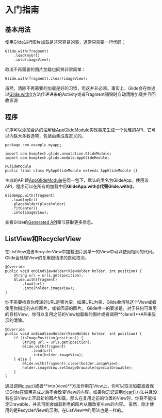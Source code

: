 # 入门指南
## 基本用法
使用Glide进行图片加载是非常容易的事，通常只需要一行代码：
```
Glide.with(fragment)
    .load(myUrl)
    .into(imageView);
```
取消不再需要的图片加载也同样非常简单：
```
Glide.with(fragment).clear(imageView);
```
虽然，清除不再需要的加载是好的习惯，但这并非必须。事实上，Glide会在你通过[Glide.with()](http://bumptech.github.io/glide/javadocs/400/com/bumptech/glide/Glide.html#with-android.app.Fragment-)方法传递进来的Activity或者Fragment销毁时自动清除加载并且回收资源
## 程序
程序可以添加合适的注解给[AppGlideModule](http://bumptech.github.io/glide/javadocs/400/com/bumptech/glide/module/AppGlideModule.html)实现类来生成一个优雅的API，它可以内联大多数选项，包括由集成库定义的。
```
package com.example.myapp;

import com.bumptech.glide.annotation.GlideModule;
import com.bumptech.glide.module.AppGlideModule;

@GlideModule
public final class MyAppGlideModule extends AppGlideModule {}
```
生成的API跟[AppGlideModule](http://bumptech.github.io/glide/javadocs/400/com/bumptech/glide/module/AppGlideModule.html)在同一包下，默认的类名为GlideApp。使用该API，程序可以在所有的加载中用**GlideApp.with()**代替**Glide.with()**。
```
GlideApp.with(fragment)
   .load(myUrl)
   .placeholder(placeholder)
   .fitCenter()
   .into(imageView);
```
查看Glide的[Generated API](Generated-API.md)章节获取更多信息。
## ListView和RecyclerView
在ListView或者RecyclerView中加载图片到单一的View中可以使用相同的代码。Glide会处理View的复用跟请求的自动取消。
```
@Override
public void onBindViewHolder(ViewHolder holder, int position) {
    String url = urls.get(position);
    Glide.with(fragment)
        .load(url)
        .into(holder.imageView);
}
```
你不需要检查你传递的URL是否为空，如果URL为空，Glide会清除这个View或者使用你指定的占位图片，或者回调的图片。
Glide唯一的要求是，对于任何可重用的目标View，你可以复用之前的View加载新的图片或者调用**clare()**API来显示的清除。
```
@Override
public void onBindViewHolder(ViewHolder holder, int position) {
    if (isImagePosition(position)) {
        String url = urls.get(position);
        Glide.with(fragment)
            .load(url)
            .into(holder.imageView);
    } else {
        Glide.with(fragment).clear(holder.imageView);
        holder.imageView.setImageDrawable(specialDrawable);
    }
}
```
通过调用[clear()](http://bumptech.github.io/glide/javadocs/400/com/bumptech/glide/RequestManager.html#clear-com.bumptech.glide.request.target.Target-)或者**into(view)**方法作用在View上，你可以取消加载或者保证Glide在调用完成之后不会改变View的内容。如果你忘记调用[clear()](http://bumptech.github.io/glide/javadocs/400/com/bumptech/glide/RequestManager.html#clear-com.bumptech.glide.request.target.Target-)方法并且没有在该View上开启新的图片加载，那么在复用之前的位置的View时，你将不能指定Drawable，并且可能会加载到老的图片从而改变View的内容。
虽然，刚才使用的是RecyclerView的示例，在ListView中的用法也是一样的。